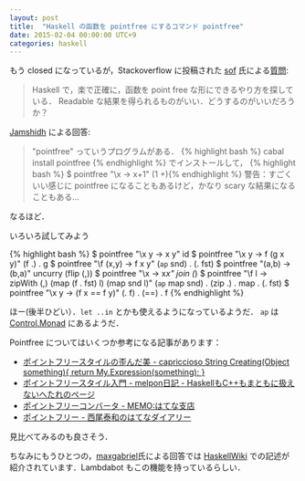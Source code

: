 ```yaml
---
layout: post
title:  "Haskell の函数を pointfree にするコマンド pointfree"
date: 2015-02-04 00:00:00 UTC+9
categories: haskell
---
```


もう closed になっているが，Stackoverflow に投稿された
[sof](http://stackoverflow.com/users/363663/sof) 氏による[質問](http://stackoverflow.com/questions/28130574):

> Haskell で，楽で正確に，函数を point free な形にできるやり方を探している．
> Readable な結果を得られるものがいい．どうするのがいいだろうか？

[Jamshidh](http://stackoverflow.com/users/2827654/jamshidh) による回答:

> "pointfree" っていうプログラムがある．
>{% highlight bash %} cabal install pointfree {% endhighlight %}
> でインストールして，
> {% highlight bash %}
$ pointfree "\x -> x+1"
 (1 +){% endhighlight %}
> 警告：すごくいい感じに pointfree になることもあるけど，かなり scary な結果になることもある…

なるほど．

いろいろ試してみよう

{% highlight bash %}
$ pointfree "\x y -> x y"
id
$ pointfree "\x y -> f (g x y)"
(f .) . g
$ pointfree "\f (x,y) -> f x y"
(`ap` snd) . (. fst)
$ pointfree "\(a,b) -> (b,a)"
uncurry (flip (,))
$ pointfree "\x -> x*x"
join (*)
$ pointfree "\f l -> zipWith (,) (map (f . fst) l) (map snd l)"
(`ap` map snd) . (zip .) . map . (. fst)
$ pointfree "\x y -> (f x == f y)"
(. f) . (==) . f
{% endhighlight %}

ほー(後半ひどい）．`let ..in` とかも使えるようになっているようだ．
`ap` は [Control.Monad](http://hackage.haskell.org/package/base-4.7.0.2/docs/Control-Monad.html#v:ap) にあるようだ．

Pointfree についてはいくつか参考になる記事があります：

* [ポイントフリースタイルの歪んだ美 - capriccioso String Creating(Object something){ return My.Expression(something); }](http://d.hatena.ne.jp/its_out_of_tune/20120215/1329327403)
* [ポイントフリースタイル入門 - melpon日記 - HaskellもC++もまともに扱えないへたれのページ](http://d.hatena.ne.jp/melpon/20111031/1320024473)
* [ポイントフリーコンバータ - MEMO:はてな支店](http://d.hatena.ne.jp/katona/20120813/p1)
* [ポイントフリー - 西尾泰和のはてなダイアリー](http://d.hatena.ne.jp/nishiohirokazu/20100520/1274364170)

見比べてみるのも良さそう．

ちなみにもうひとつの，[maxgabriel](http://stackoverflow.com/users/1176156/maxgabriel)氏による回答では
[HaskellWiki](https://wiki.haskell.org/Pointfree#Tool_support) での記述が紹介されています．Lambdabot もこの機能を持っているらしい．
